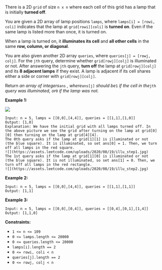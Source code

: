 There is a 2D `grid` of size `n x n` where each cell of this grid has a lamp
that is initially **turned off**.

You are given a 2D array of lamp positions `lamps`, where `lamps[i] = [rowi,
coli]` indicates that the lamp at `grid[rowi][coli]` is **turned on**. Even if
the same lamp is listed more than once, it is turned on.

When a lamp is turned on, it **illuminates its cell** and **all other cells**
in the same **row, column, or diagonal**.

You are also given another 2D array `queries`, where `queries[j] = [rowj,
colj]`. For the `jth` query, determine whether `grid[rowj][colj]` is
illuminated or not. After answering the `jth` query, **turn off** the lamp at
`grid[rowj][colj]` and its **8 adjacent lamps** if they exist. A lamp is
adjacent if its cell shares either a side or corner with `grid[rowj][colj]`.

Return _an array of integers_`ans` _,_ _where_`ans[j]` _should be_`1` _if the
cell in the_`jth` _query was illuminated, or_`0` _if the lamp was not._



**Example 1:**

![](https://assets.leetcode.com/uploads/2020/08/19/illu_1.jpg)

    
    
    Input: n = 5, lamps = [[0,0],[4,4]], queries = [[1,1],[1,0]]
    Output: [1,0]
    Explanation: We have the initial grid with all lamps turned off. In the above picture we see the grid after turning on the lamp at grid[0][0] then turning on the lamp at grid[4][4].
    The 0th query asks if the lamp at grid[1][1] is illuminated or not (the blue square). It is illuminated, so set ans[0] = 1. Then, we turn off all lamps in the red square.
    ![](https://assets.leetcode.com/uploads/2020/08/19/illu_step1.jpg)
    The 1st query asks if the lamp at grid[1][0] is illuminated or not (the blue square). It is not illuminated, so set ans[1] = 0. Then, we turn off all lamps in the red rectangle.
    ![](https://assets.leetcode.com/uploads/2020/08/19/illu_step2.jpg)
    

**Example 2:**

    
    
    Input: n = 5, lamps = [[0,0],[4,4]], queries = [[1,1],[1,1]]
    Output: [1,1]
    

**Example 3:**

    
    
    Input: n = 5, lamps = [[0,0],[0,4]], queries = [[0,4],[0,1],[1,4]]
    Output: [1,1,0]
    



**Constraints:**

  * `1 <= n <= 109`
  * `0 <= lamps.length <= 20000`
  * `0 <= queries.length <= 20000`
  * `lamps[i].length == 2`
  * `0 <= rowi, coli < n`
  * `queries[j].length == 2`
  * `0 <= rowj, colj < n`

